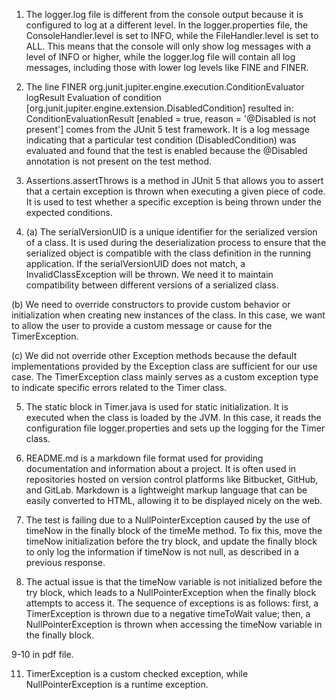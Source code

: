 1. The logger.log file is different from the console output because it is configured to log at a different level. In the logger.properties file, the ConsoleHandler.level is set to INFO, while the FileHandler.level is set to ALL. This means that the console will only show log messages with a level of INFO or higher, while the logger.log file will contain all log messages, including those with lower log levels like FINE and FINER.

2. The line FINER org.junit.jupiter.engine.execution.ConditionEvaluator logResult Evaluation of condition [org.junit.jupiter.engine.extension.DisabledCondition] resulted in: ConditionEvaluationResult [enabled = true, reason = '@Disabled is not present'] comes from the JUnit 5 test framework. It is a log message indicating that a particular test condition (DisabledCondition) was evaluated and found that the test is enabled because the @Disabled annotation is not present on the test method.

3. Assertions.assertThrows is a method in JUnit 5 that allows you to assert that a certain exception is thrown when executing a given piece of code. It is used to test whether a specific exception is being thrown under the expected conditions.

4. (a) The serialVersionUID is a unique identifier for the serialized version of a class. It is used during the deserialization process to ensure that the serialized object is compatible with the class definition in the running application. If the serialVersionUID does not match, a InvalidClassException will be thrown. We need it to maintain compatibility between different versions of a serialized class.

(b) We need to override constructors to provide custom behavior or initialization when creating new instances of the class. In this case, we want to allow the user to provide a custom message or cause for the TimerException.

(c) We did not override other Exception methods because the default implementations provided by the Exception class are sufficient for our use case. The TimerException class mainly serves as a custom exception type to indicate specific errors related to the Timer class.

5. The static block in Timer.java is used for static initialization. It is executed when the class is loaded by the JVM. In this case, it reads the configuration file logger.properties and sets up the logging for the Timer class.

6. README.md is a markdown file format used for providing documentation and information about a project. It is often used in repositories hosted on version control platforms like Bitbucket, GitHub, and GitLab. Markdown is a lightweight markup language that can be easily converted to HTML, allowing it to be displayed nicely on the web.

7. The test is failing due to a NullPointerException caused by the use of timeNow in the finally block of the timeMe method. To fix this, move the timeNow initialization before the try block, and update the finally block to only log the information if timeNow is not null, as described in a previous response.

8. The actual issue is that the timeNow variable is not initialized before the try block, which leads to a NullPointerException when the finally block attempts to access it. The sequence of exceptions is as follows: first, a TimerException is thrown due to a negative timeToWait value; then, a NullPointerException is thrown when accessing the timeNow variable in the finally block.

9-10 in pdf file.

11. TimerException is a custom checked exception, while NullPointerException is a runtime exception.
